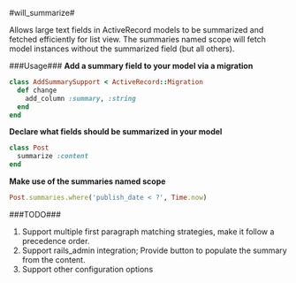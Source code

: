 #will_summarize#

Allows large text fields in ActiveRecord models to be summarized and fetched 
efficiently for list view.  The summaries named scope will fetch model
instances without the summarized field (but all others).

###Usage###
**Add a summary field to your model via a migration**

```ruby
class AddSummarySupport < ActiveRecord::Migration
  def change
    add_column :summary, :string
  end
end
```

**Declare what fields should be summarized in your model**

```ruby
class Post
  summarize :content
end
```

**Make use of the summaries named scope**

```ruby
Post.summaries.where('publish_date < ?', Time.now)
```

###TODO###
1. Support multiple first paragraph matching strategies, make it follow a
precedence order.
2. Support rails_admin integration; Provide button to populate the summary from
the content.
3. Support other configuration options

